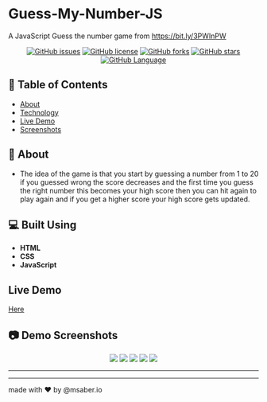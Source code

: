 # Guess-My-Number-JS
A JavaScript Guess the number game from https://bit.ly/3PWInPW



<div align="center">


[![GitHub issues](https://img.shields.io/github/issues/ZeyadTarekk/Guess-My-Number)](https://github.com/ZeyadTarekk/Guess-My-Number/issues)
[![GitHub license](https://img.shields.io/github/license/ZeyadTarekk/Guess-My-Number)](https://github.com/ZeyadTarekk/Guess-My-Number/blob/master/LICENSE)
[![GitHub forks](https://img.shields.io/github/forks/ZeyadTarekk/Guess-My-Number)](https://github.com/ZeyadTarekk/Guess-My-Number/network/members)
[![GitHub stars](https://img.shields.io/github/stars/ZeyadTarekk/Guess-My-Number)](https://github.com/ZeyadTarekk/Guess-My-Number/stargazers)
[![GitHub Language](https://img.shields.io/github/languages/count/ZeyadTarekk/Guess-My-Number)](https://github.com/ZeyadTarekk/Guess-My-Number)

</div>

## 📝 Table of Contents

- [About](#about)
- [Technology](#tech)
- [Live Demo](#demo)
- [Screenshots](#Screenshots)


## 📙 About <a name = "about"></a>

- The idea of the game is that you start by guessing a number from 1 to 20 if you guessed wrong the score decreases and the first time you guess the right number this becomes your high score then you can hit again to play again and if you get a higher score your high score gets updated.


## 💻 Built Using <a name = "tech"></a>

- **HTML**
- **CSS**
- **JavaScript**

## Live Demo <a name = "demo"></a>
<a href="https://guess-numberss.netlify.app" >Here</a>

## 📷 Demo Screenshots <a name = "Screenshots"></a>

<div align="center">
   <img src="Screenshots/Screen1.png"></a>
   <img src="Screenshots/Screen2.png"></a>
   <img src="Screenshots/Screen3.png"></a>
   <img src="Screenshots/Screen4.png"></a>
   <img src="Screenshots/Screen5.png"></a>
   <hr>
</div>

---
made with ❤ by @msaber.io
